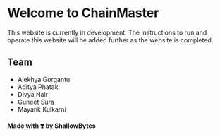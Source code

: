 # Welcome to ChainMaster

This website is currently in development.
The instructions to run and operate this website will be added further as the website is completed.

## Team

- Alekhya Gorgantu
- Aditya Phatak
- Divya Nair
- Guneet Sura
- Mayank Kulkarni

#### Made with ❣️ by ShallowBytes
